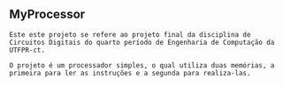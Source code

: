 ## MyProcessor

    Este este projeto se refere ao projeto final da disciplina de Circuitos Digitais do quarto período de Engenharia de Computação da UTFPR-ct.

    O projeto é um processador simples, o qual utiliza duas memórias, a primeira para ler as instruções e a segunda para realiza-las.
